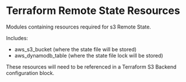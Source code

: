 # Terraform Remote State Resources

Modules containing resources required for s3 Remote State.

Includes:

- aws_s3_bucket (where the state file will be stored)
- aws_dynamodb_table (where the state file lock will be stored)

These resources will need to be referenced in a Terraform S3 Backend configuration block.
